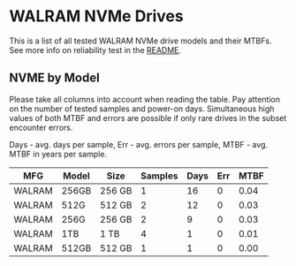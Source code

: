 WALRAM NVMe Drives
==================

This is a list of all tested WALRAM NVMe drive models and their MTBFs. See more
info on reliability test in the [README](https://github.com/linuxhw/SMART).

NVME by Model
------------

Please take all columns into account when reading the table. Pay attention on the
number of tested samples and power-on days. Simultaneous high values of both MTBF
and errors are possible if only rare drives in the subset encounter errors.

Days - avg. days per sample,
Err  - avg. errors per sample,
MTBF - avg. MTBF in years per sample.

| MFG       | Model              | Size   | Samples | Days  | Err   | MTBF |
|-----------|--------------------|--------|---------|-------|-------|------|
| WALRAM    | 256GB              | 256 GB | 1       | 16    | 0     | 0.04   |
| WALRAM    | 512G               | 512 GB | 2       | 12    | 0     | 0.03   |
| WALRAM    | 256G               | 256 GB | 2       | 9     | 0     | 0.03   |
| WALRAM    | 1TB                | 1 TB   | 4       | 1     | 0     | 0.01   |
| WALRAM    | 512GB              | 512 GB | 1       | 1     | 0     | 0.00   |

